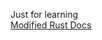 Just for learning  
[Modified Rust Docs](https://rust-book.cs.brown.edu/ch04-01-what-is-ownership.html)
